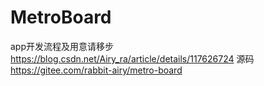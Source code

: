 # MetroBoard
app开发流程及用意请移步 https://blog.csdn.net/Airy_ra/article/details/117626724
源码 https://gitee.com/rabbit-airy/metro-board
